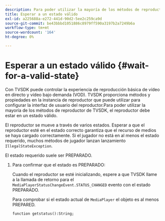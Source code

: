 ```yaml
---
description: Para poder utilizar la mayoría de los métodos de reproductor de TVSDK, el reproductor debe estar en un estado válido.
title: Esperar a un estado válido
exl-id: a225688a-e272-441d-90d2-5ee2c259ca9d
source-git-commit: be43bbbd1051886c8979ff590a3197b2a7249b6a
workflow-type: tm+mt
source-wordcount: '164'
ht-degree: 0%

---
```


# Esperar a un estado válido {#wait-for-a-valid-state}

Con TVSDK puede controlar la experiencia de reproducción básica de vídeo en directo y vídeo bajo demanda (VOD). TVSDK proporciona métodos y propiedades en la instancia de reproductor que puede utilizar para configurar la interfaz de usuario del reproductor.Para poder utilizar la mayoría de los métodos de reproductor de TVSDK, el reproductor debe estar en un estado válido.

El reproductor se mueve a través de varios estados. Esperar a que el reproductor esté en el estado correcto garantiza que el recurso de medios se haya cargado correctamente. Si el jugador no está en al menos el estado requerido, muchos métodos de jugador lanzan lanzamiento `IllegalStateException`.

El estado requerido suele ser PREPARADO.

1. Para confirmar que el estado es PREPARADO:

   Cuando el reproductor se esté inicializando, espere a que TVSDK llame a la llamada de retorno para el `MediaPlayerStatusChangeEvent.STATUS_CHANGED` evento con el estado PREPARADO.

   Para comprobar si el estado actual de `MediaPlayer` el objeto es al menos PREPARED.

   ```
   function getstatus():String;
   ```
